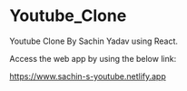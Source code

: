 # Youtube_Clone

Youtube Clone By Sachin Yadav using React.

Access the web app by using the below link:

https://www.sachin-s-youtube.netlify.app

